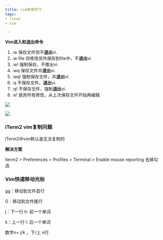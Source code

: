 ```yaml
---
title: vim使用学习
tags:
- linux
- vim

---
```


**Vim进入和退出命令**

1. :w 保存文件但不**退出**vi.
2. :w file 将修改另外保存到file中，不**退出**vi.
3. :w! 强制保存，不推出vi.
4. :wq 保存文件并**退出**vi.
5. :wq! 强制保存文件，并**退出**vi.
6. :q 不保存文件，**退出**vi.
7. :q! 不保存文件，强制**退出**vi.
8. :e! 放弃所有修改，从上次保存文件开始再编辑

<!-- more -->

![](https://i.loli.net/2020/02/29/Lms4So3gw1ixyGW.png)

![](https://www.runoob.com/wp-content/uploads/2015/10/vi-vim-cheat-sheet-sch.gif)





### iTerm2 vim复制问题

iTerm2中vim默认是无法复制的

**解决方案**

iterm2 > Preferences > Profiles > Terminal > Enable mouse reporting 去掉勾选



### Vim快速移动光标

gg：移动到文件首行

G：移动到文件尾行



j：下一行		h: 前一个单词

k：上一行		l: 后一个单词

数字n+ j/k ，下/上 n行
